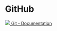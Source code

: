 # GitHub

[![][git-ico] Git - Documentation][git-doc]

[git-ico]: http://www.google.com/s2/favicons?domain=git-scm.com
[git-doc]: http://git-scm.com/doc/
